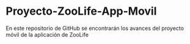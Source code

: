 # Proyecto-ZooLife-App-Movil
En este repositorio de GitHub se encontrarán los avances del proyecto móvil de la aplicación de ZooLife
